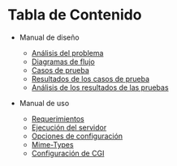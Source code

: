 # Tabla de Contenido

* Manual de diseño
  * [Análisis del problema](docs/AnalisisProblema.md)
  * [Diagramas de flujo](docs/DiagramasFlujo.md)
  * [Casos de prueba](docs/CasosPrueba.md)
  * [Resultados de los casos de prueba](docs/ResultadosCasosPrueba.md)
  * [Análisis de los resultados de las pruebas](docs/AnalisisResultados.md)

* Manual de uso
  * [Requerimientos](docs/uso/Requerimientos.md)
  * [Ejecución del servidor](docs/uso/Ejecucion.md)
  * [Opciones de configuración](docs/uso/Configuracion.md)
  * [Mime-Types](docs/uso/MimeTypes.md)
  * [Configuración de CGI](docs/uso/Cgi.md)